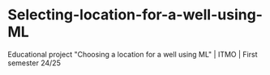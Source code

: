 # Selecting-location-for-a-well-using-ML
Educational project "Choosing a location for a well using ML" | ITMO | First semester 24/25
